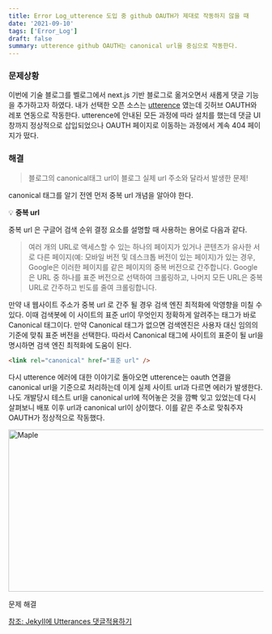 ```yaml
---
title: Error Log_utterence 도입 중 github OAUTH가 제대로 작동하지 않을 때
date: '2021-09-10'
tags: ['Error_Log']
draft: false
summary: utterence github OAUTH는 canonical url을 중심으로 작동한다.
---
```


### 문제상황

이번에 기술 블로그를 벨로그에서 next.js 기반 블로그로 옮겨오면서 새롭게 댓글 기능을 추가하고자 하였다. 내가 선택한 오픈 소스는 [utterence](https://utteranc.es/) 였는데 깃허브 OAUTH와 레포 연동으로 작동한다. utterence에 안내된 모든 과정에 따라 설치를 했는데 댓글 UI창까지 정상적으로 삽입되었으나 OAUTH 페이지로 이동하는 과정에서 계속 404 페이지가 떴다.

### 해결

> 블로그의 canonical태그 url이 블로그 실제 url 주소와 달라서 발생한 문제!

canonical 태그를 알기 전엔 먼저 중복 url 개념을 알아야 한다.

💡 <b>중복 url</b>

중복 url 은 구글어 검색 순위 결정 요소를 설명할 때 사용하는 용어로 다음과 같다.

> 여러 개의 URL로 액세스할 수 있는 하나의 페이지가 있거나 콘텐츠가 유사한 서로 다른 페이지(예: 모바일 버전 및 데스크톱 버전이 있는 페이지)가 있는 경우, Google은 이러한 페이지를 같은 페이지의 중복 버전으로 간주합니다. Google은 URL 중 하나를 표준 버전으로 선택하여 크롤링하고, 나머지 모든 URL은 중복 URL로 간주하고 빈도를 줄여 크롤링합니다.

만약 내 웹사이트 주소가 중복 url 로 간주 될 경우 검색 엔진 최적화에 악영향을 미칠 수 있다. 이때 검색봇에 이 사이트의 표준 url이 무엇인지 정확하게 알려주는 태그가 바로 Canonical 태그이다. 만약 Canonical 태그가 없으면 검색엔진은 사용자 대신 임의의 기준에 맞춰 표준 버전을 선택한다. 따라서 Canonical 태그에 사이트의 표준이 될 url을 명시하면 검색 엔진 최적화에 도움이 된다.

```html
<link rel="canonical" href="표준 url" />
```

다시 utterence 에러에 대한 이야기로 돌아오면 utterence는 oauth 연결을 canonical url을 기준으로 처리하는데 이게 실제 사이트 url과 다르면 에러가 발생한다. 나도 개발당시 테스트 url을 canonical url에 적어놓은 것을 깜빡 잊고 있었는데 다시 살펴보니 배포 이후 url과 canonical url이 상이했다. 이를 같은 주소로 맞춰주자 OAUTH가 정상적으로 작동했다.

<Image alt="Maple" src="/static/images/blog/utterance.png" width="800" height="320" />

문제 해결

[참조: JekyII에 Utterances 댓글적용하기](https://www.hahwul.com/2020/08/08/jekyll-utterances/)
